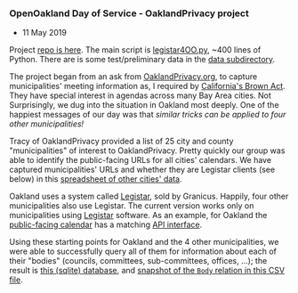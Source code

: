 ### OpenOakland Day of Service - OaklandPrivacy project

* 11 May 2019

Project [repo is here](https://github.com/rbelew/legistar4OO).  The
main script is
[legistar4OO.py](https://github.com/rbelew/legistar4OO/blob/master/src/legistar4OO.py),
~400 lines of Python.  There are is some test/preliminary data in the
[data subdirectory](https://github.com/rbelew/legistar4OO/tree/master/data).

The project began from an ask from
[OaklandPrivacy.org](https://oaklandprivacy.org/), to capture
municipalities' meeting information as, I required by
[California's Brown Act](https://en.wikipedia.org/wiki/Brown_Act).
They have special interest in agendas across many Bay Area cities.
Not Surprisingly, we dug into the situation in Oakland most deeply.
One of the happiest messages of our day was that *similar tricks can
be applied to four other municipalities!*

Tracy of OaklandPrivacy provided a list of 25 city and county
"municipalities" of interest to OaklandPrivacy.  Pretty quickly our
group was able to identify the public-facing URLs for all cities'
calendars.  We have captured municipalities' URLs and whether they are
Legistar clients (see below) in this
[spreadsheet of other cities' data](https://github.com/rbelew/legistar4OO/blob/master/data/otherCities.csv).

Oakland uses a system called
[Legistar](https://support.granicus.com/s/article/Legistar), sold by
Granicus.  Happily, four other municipalities also use Legistar.  The
current version works only on municipalities using
[Legistar](https://support.granicus.com/s/article/Legistar) software.
As an example, for Oakland the
[public-facing calendar](https://oakland.legistar.com/Calendar.aspx)
has a matching
[API interface](http://webapi.legistar.com/v1/oakland/Bodies).  

Using these starting points for Oakland and the 4 other
municipalities, we were able to successfully query all of them for
information about each of their "bodies" (councils, committees,
sub-committees, offices, ...); the result is
[this (sqlite) database](https://github.com/rbelew/legistar4OO/blob/master/data/legistar_cityBodies.db),
and
[snapshot of the `Body` relation in this CSV file](https://github.com/rbelew/legistar4OO/blob/master/data/bodies.csv).
